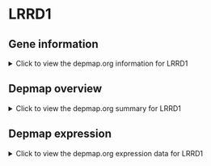 <h1>LRRD1</h1>

<h2>Gene information</h2>
<details>
  <summary>Click to view the depmap.org information for LRRD1</summary>
  <iframe src="https://depmap.org/portal/gene/LRRD1?tab=about" style="border:none;width:100%;height:800px"></iframe>
</details>

<h2>Depmap overview</h2>
<details>
  <summary>Click to view the depmap.org summary for LRRD1</summary>
  <iframe src="https://depmap.org/portal/gene/LRRD1?tab=overview" style="border:none;width:100%;height:800px"></iframe>
</details>

<h2>Depmap expression</h2>
<details>
  <summary>Click to view the depmap.org expression data for LRRD1</summary>
  <iframe src="https://depmap.org/portal/gene/LRRD1?tab=characterization" style="border:none;width:100%;height:800px"></iframe>
</details>


<!--
<h2>Reactome Pathway diagram</h2>
PNAME
-->


